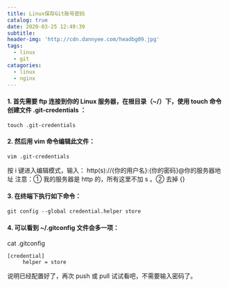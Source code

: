 ```yaml
---
title: Linux保存Git账号密码
catalog: true
date: 2020-03-25 12:49:39
subtitle:
header-img: 'http://cdn.dannyee.com/headbg09.jpg'
tags:
  - linux
  - git
catagories:
  - linux
  - nginx
---
```


#### 1. 首先需要 ftp 连接到你的 Linux 服务器，在根目录（~/）下，使用 touch 命令创建文件 .git-credentials ：

```
touch .git-credentials
```

#### 2. 然后用 vim 命令编辑此文件：

```
vim .git-credentials
```

按 i 键进入编辑模式，输入：
http(s)://{你的用户名}:{你的密码}@你的服务器地址
注意：① 我的服务器是 http 的，所有这里不加 s 。② 去掉 {}

#### 3. 在终端下执行如下命令：

```
git config --global credential.helper store
```

#### 4. 可以看到 ~/.gitconfig 文件会多一项：

cat .gitconfig

```
[credential]
     helper = store
```

说明已经配置好了，再次 push 或 pull 试试看吧，不需要输入密码了。
